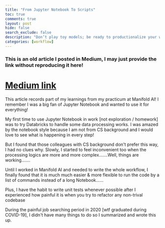 ```yaml
---
title: "From Jupyter Notebook To Scripts"
toc: true
comments: true
layout: post
hide: false
search_exclude: false
description: "Don’t play toy models; be ready to productionalize your works!"
categories: [workflow]
---
```


### This is an old article I posted in Medium, I may just provide the link without reproducing it here!

# [Medium link](https://towardsdatascience.com/from-jupyter-notebook-to-sc-582978d3c0c)

This article records part of my learnings from my practicum at Manifold AI! I remember I was a big fan of Jupyter Notebook and wanted to use it for everything!

My first time to use Jupyter Notebook in work [not exploration / homework] was to try Databricks to handle some data processing works. I was amazed by the notebook style because I am not from CS background and I would love to see what is happening in every step!

But I found that those colleagues with CS background don't prefer this way, I had no clues why. Slowly, I started to feel inconvenient too when the processing logics are more and more complex.......Well, things are working.......

Until I worked in Manifold AI and needed to write the whole workflow, I finally found that it is much much easier & more flexible to run the code by a list of commands instead of a long Notebook......

Plus, I have the habit to write unit tests whenever possible after I experienced how painful it is when you try to refactor any non-trival codebase

During the painful job searching period in 2020 [wtf graduated during COVID-19], I didn't have many things to do so I summarized and wrote this up.
